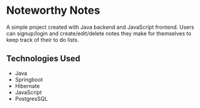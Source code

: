 # Noteworthy Notes

A simple project created with Java backend and JavaScript frontend. Users can signup/login and create/edit/delete notes they make for themselves to keep track of their to do lists. 

## Technologies Used 
* Java
* Springboot
* Hibernate
* JavaScript
* PostgresSQL
